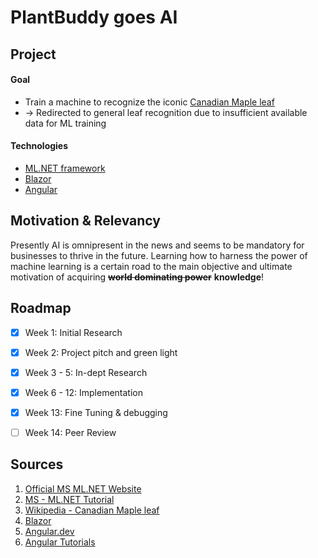 # PlantBuddy goes AI


## Project
#### Goal 
- Train a machine to recognize the iconic [Canadian Maple leaf](https://en.m.wikipedia.org/wiki/File:Flag_of_Canada_%28leaf%29.svg)
- -> Redirected to general leaf recognition due to insufficient available data for ML training
  
#### Technologies 
- [ML.NET framework](https://dotnet.microsoft.com/en-us/apps/machinelearning-ai/ml-dotnet)
- [Blazor](https://dotnet.microsoft.com/en-us/apps/aspnet/web-apps/blazor)
- [Angular](https://angular.dev/)


## Motivation & Relevancy
Presently AI is omnipresent in the news and seems to be mandatory for businesses to thrive in the future.
Learning how to harness the power of machine learning is a certain road to the main objective and ultimate motivation of acquiring ~~**world dominating power**~~ **knowledge**! 

## Roadmap
  - [X] Week 1: Initial Research
  - [x] Week 2: Project pitch and green light
  - [x] Week 3 - 5: In-dept Research
  - [x] Week 6 - 12: Implementation
  - [x] Week 13: Fine Tuning & debugging
  - [ ] Week 14: Peer Review


## Sources
1. [Official MS ML.NET Website](https://dotnet.microsoft.com/en-us/apps/machinelearning-ai/ml-dotnet)
2. [MS - ML.NET Tutorial](https://dotnet.microsoft.com/en-us/learn/ml-dotnet/get-started-tutorial/intro)
3. [Wikipedia - Canadian Maple leaf](https://en.m.wikipedia.org/wiki/File:Flag_of_Canada_%28leaf%29.svg)
4. [Blazor](https://dotnet.microsoft.com/en-us/apps/aspnet/web-apps/blazor)
5. [Angular.dev](https://angular.dev/)
6. [Angular Tutorials](https://angular.dev/tutorials)
